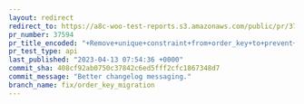 ```yaml
---
layout: redirect
redirect_to: https://a8c-woo-test-reports.s3.amazonaws.com/public/pr/37594/api/index.html
pr_number: 37594
pr_title_encoded: "+Remove+unique+constraint+from+order_key+to+prevent+empty+key+conflict."
pr_test_type: api
last_published: "2023-04-13 07:54:36 +0000"
commit_sha: 408cf92ab0750c37842c6ed5fff2cfc1867348d7
commit_message: "Better changelog messaging."
branch_name: fix/order_key_migration
---
```

